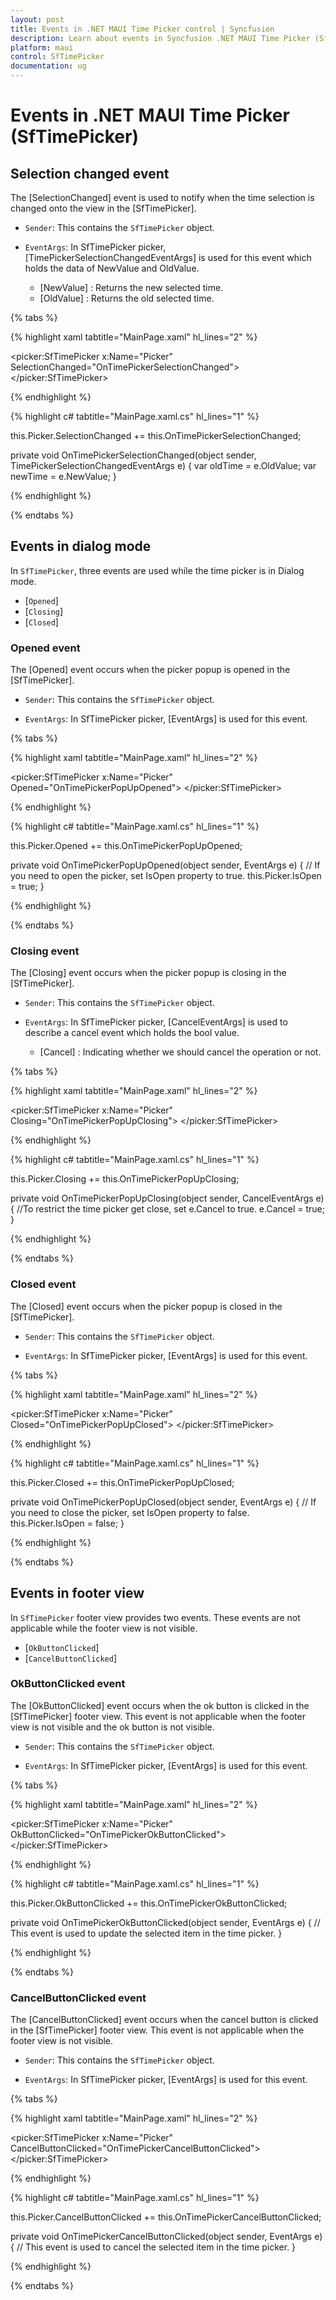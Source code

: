 ```yaml
---
layout: post
title: Events in .NET MAUI Time Picker control | Syncfusion
description: Learn about events in Syncfusion .NET MAUI Time Picker (SfTimePicker) control and its basic features.
platform: maui
control: SfTimePicker
documentation: ug
---
```


# Events in .NET MAUI Time Picker (SfTimePicker)

## Selection changed event

The [SelectionChanged] event is used to notify when the time selection is changed onto the view in the [SfTimePicker].

* `Sender`: This contains the `SfTimePicker` object.

* `EventArgs`: In SfTimePicker picker, [TimePickerSelectionChangedEventArgs] is used for this event which holds the data of NewValue and OldValue.

    * [NewValue] : Returns the new selected time.
    * [OldValue] : Returns the old selected time.


{% tabs %}

{% highlight xaml tabtitle="MainPage.xaml" hl_lines="2" %}

<picker:SfTimePicker x:Name="Picker"
                     SelectionChanged="OnTimePickerSelectionChanged">
</picker:SfTimePicker>

{% endhighlight %}

{% highlight c# tabtitle="MainPage.xaml.cs" hl_lines="1" %}

this.Picker.SelectionChanged += this.OnTimePickerSelectionChanged;

private void OnTimePickerSelectionChanged(object sender, TimePickerSelectionChangedEventArgs e)
{
    var oldTime = e.OldValue;
    var newTime = e.NewValue;
}

{% endhighlight %}

{% endtabs %}

## Events in dialog mode

In `SfTimePicker`, three events are used while the time picker is in Dialog mode.

 * [`Opened`]
 * [`Closing`]
 * [`Closed`]

### Opened event

The [Opened] event occurs when the picker popup is opened in the [SfTimePicker].

* `Sender`: This contains the `SfTimePicker` object.

* `EventArgs`: In SfTimePicker picker, [EventArgs] is used for this event.

{% tabs %}

{% highlight xaml tabtitle="MainPage.xaml" hl_lines="2" %}

<picker:SfTimePicker x:Name="Picker"
                     Opened="OnTimePickerPopUpOpened">
</picker:SfTimePicker>

{% endhighlight %}

{% highlight c# tabtitle="MainPage.xaml.cs" hl_lines="1" %}

this.Picker.Opened += this.OnTimePickerPopUpOpened;

private void OnTimePickerPopUpOpened(object sender, EventArgs e)
{
    // If you need to open the picker, set IsOpen property to true.
    this.Picker.IsOpen = true;
}

{% endhighlight %}

{% endtabs %}

### Closing event

The [Closing] event occurs when the picker popup is closing in the [SfTimePicker].

* `Sender`: This contains the `SfTimePicker` object.

* `EventArgs`: In SfTimePicker picker, [CancelEventArgs] is used to describe a cancel event which holds the bool value.

    * [Cancel] : Indicating whether we should cancel the operation or not.

{% tabs %}

{% highlight xaml tabtitle="MainPage.xaml" hl_lines="2" %}

<picker:SfTimePicker x:Name="Picker"
                     Closing="OnTimePickerPopUpClosing">
</picker:SfTimePicker>

{% endhighlight %}

{% highlight c# tabtitle="MainPage.xaml.cs" hl_lines="1" %}

this.Picker.Closing += this.OnTimePickerPopUpClosing;

private void OnTimePickerPopUpClosing(object sender, CancelEventArgs e)
{
    //To restrict the time picker get close, set e.Cancel to true.
    e.Cancel = true;
}

{% endhighlight %}

{% endtabs %}

### Closed event

The [Closed] event occurs when the picker popup is closed in the [SfTimePicker].

* `Sender`: This contains the `SfTimePicker` object.

* `EventArgs`: In SfTimePicker picker, [EventArgs] is used for this event.

{% tabs %}

{% highlight xaml tabtitle="MainPage.xaml" hl_lines="2" %}

<picker:SfTimePicker x:Name="Picker"
                     Closed="OnTimePickerPopUpClosed">
</picker:SfTimePicker>

{% endhighlight %}

{% highlight c# tabtitle="MainPage.xaml.cs" hl_lines="1" %}

this.Picker.Closed += this.OnTimePickerPopUpClosed;

private void OnTimePickerPopUpClosed(object sender, EventArgs e)
{
    // If you need to close the picker, set IsOpen property to false.
    this.Picker.IsOpen = false;
}

{% endhighlight %}

{% endtabs %}

## Events in footer view

In `SfTimePicker` footer view provides two events. These events are not applicable while the footer view is not visible.

 * [`OkButtonClicked`]
 * [`CancelButtonClicked`]

### OkButtonClicked event

 The [OkButtonClicked] event occurs when the ok button is clicked in the [SfTimePicker] footer view. This event is not applicable when the footer view is not visible and the ok button is not visible.

* `Sender`: This contains the `SfTimePicker` object.

* `EventArgs`: In SfTimePicker picker, [EventArgs] is used for this event.

{% tabs %}

{% highlight xaml tabtitle="MainPage.xaml" hl_lines="2" %}

<picker:SfTimePicker x:Name="Picker"
                     OkButtonClicked="OnTimePickerOkButtonClicked">
</picker:SfTimePicker>

{% endhighlight %}

{% highlight c# tabtitle="MainPage.xaml.cs" hl_lines="1" %}

this.Picker.OkButtonClicked += this.OnTimePickerOkButtonClicked;

private void OnTimePickerOkButtonClicked(object sender, EventArgs e)
{
    // This event is used to update the selected item in the time picker.
}

{% endhighlight %}

{% endtabs %}

### CancelButtonClicked event

 The [CancelButtonClicked] event occurs when the cancel button is clicked in the [SfTimePicker] footer view. This event is not applicable when the footer view is not visible.

* `Sender`: This contains the `SfTimePicker` object.

* `EventArgs`: In SfTimePicker picker, [EventArgs] is used for this event.

{% tabs %}

{% highlight xaml tabtitle="MainPage.xaml" hl_lines="2" %}

<picker:SfTimePicker x:Name="Picker"
                     CancelButtonClicked="OnTimePickerCancelButtonClicked">
</picker:SfTimePicker>

{% endhighlight %}

{% highlight c# tabtitle="MainPage.xaml.cs" hl_lines="1" %}

this.Picker.CancelButtonClicked += this.OnTimePickerCancelButtonClicked;

private void OnTimePickerCancelButtonClicked(object sender, EventArgs e)
{
    // This event is used to cancel the selected item in the time picker.
}

{% endhighlight %}

{% endtabs %}